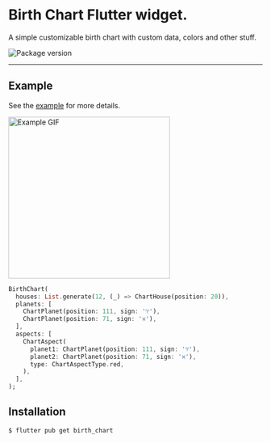# Birth Chart Flutter widget.
A simple customizable birth chart with custom data, colors and other stuff.

![Package version](https://img.shields.io/badge/version-1.0.1-blue)

---

## Example
See the [example](./example) for more details.
<div>
    <img src="screenshots/example.gif" width="320" alt="Example GIF" >
</div>

```dart
BirthChart(
  houses: List.generate(12, (_) => ChartHouse(position: 20)),
  planets: [
    ChartPlanet(position: 111, sign: '♈'),
    ChartPlanet(position: 71, sign: '♓'),
  ],
  aspects: [
    ChartAspect(
      planet1: ChartPlanet(position: 111, sign: '♈'),
      planet2: ChartPlanet(position: 71, sign: '♓'),
      type: ChartAspectType.red,
    ),
  ],
);
```

## Installation
```sh
$ flutter pub get birth_chart
```
